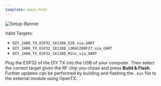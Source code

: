 ```yaml
---
template: main.html
---
```


![Setup-Banner](https://raw.githubusercontent.com/ExpressLRS/ExpressLRS-hardware/master/img/quick-start.png)

Valid Targets:

- `DIY_2400_TX_ESP32_SX1280_E28_via_UART`
- `DIY_2400_TX_ESP32_SX1280_LORA1280F27_via_UART`
- `DIY_2400_TX_ESP32_SX1280_Mini_via_UART`

Plug the ESP32 of the DIY TX into the USB of your computer. Then select the correct target given the RF chip you chose and press **Build & Flash**. Further updates can be performed by building and flashing the `.bin` file to the external module using OpenTX.